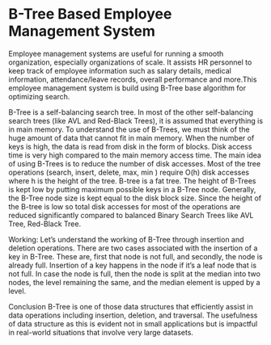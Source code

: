 # B-Tree Based Employee Management System
Employee management systems are useful for running a smooth organization, especially organizations of scale. It assists HR personnel to keep track of employee information such as salary details, medical information, attendance/leave records, overall performance and more.This employee management system is build using B-Tree base algorithm for optimizing search.

B-Tree is a self-balancing search tree. In most of the other self-balancing search trees (like AVL and Red-Black Trees), it is assumed that everything is in main memory. To understand the use of B-Trees, we must think of the huge amount of data that cannot fit in main memory. When the number of keys is high, the data is read from disk in the form of blocks. Disk access time is very high compared to the main memory access time. The main idea of using B-Trees is to reduce the number of disk accesses. Most of the tree operations (search, insert, delete, max, min ) require O(h) disk accesses where h is the height of the tree. B-tree is a fat tree. The height of B-Trees is kept low by putting maximum possible keys in a B-Tree node. Generally, the B-Tree node size is kept equal to the disk block size. Since the height of the B-tree is low so total disk accesses for most of the operations are reduced significantly compared to balanced Binary Search Trees like AVL Tree, Red-Black Tree.

Working:
Let’s understand the working of B-Tree through insertion and deletion operations. There are two cases associated with the insertion of a key in B-Tree. These are, first that node is not full, and secondly, the node is already full. Insertion of a key happens in the node if it’s a leaf node that is not full. In case the node is full, then the node is split at the median into two nodes, the level remaining the same, and the median element is upped by a level.

Conclusion
B-Tree is one of those data structures that efficiently assist in data operations including insertion, deletion, and traversal. The usefulness of data structure as this is evident not in small applications but is impactful in real-world situations that involve very large datasets.
